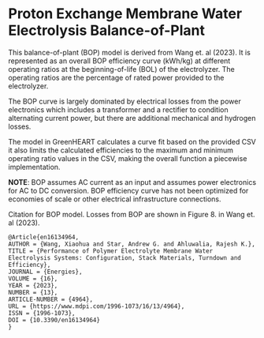 # Proton Exchange Membrane Water Electrolysis Balance-of-Plant

This balance-of-plant (BOP) model is derived from Wang et. al (2023). It is represented as an overall BOP efficiency curve (kWh/kg) at different operating ratios at the beginning-of-life (BOL) of the electrolyzer. The operating ratios are the percentage of rated power provided to the electrolyzer.

The BOP curve is largely dominated by electrical losses from the power electronics which includes a transformer and a rectifier to condition alternating current power, but there are additional mechanical and hydrogen losses.

The model in GreenHEART calculates a curve fit based on the provided CSV it also limits the calculated efficiencies to the maximum and minimum operating ratio values in the CSV, making the overall function a piecewise implementation.

**NOTE**: BOP assumes AC current as an input and assumes power electronics for AC to DC conversion. BOP efficiency curve has not been optimized for economies of scale or other electrical infrastructure connections.


Citation for BOP model. Losses from BOP are shown in Figure 8. in Wang et. al (2023).
```
@Article{en16134964,
AUTHOR = {Wang, Xiaohua and Star, Andrew G. and Ahluwalia, Rajesh K.},
TITLE = {Performance of Polymer Electrolyte Membrane Water Electrolysis Systems: Configuration, Stack Materials, Turndown and Efficiency},
JOURNAL = {Energies},
VOLUME = {16},
YEAR = {2023},
NUMBER = {13},
ARTICLE-NUMBER = {4964},
URL = {https://www.mdpi.com/1996-1073/16/13/4964},
ISSN = {1996-1073},
DOI = {10.3390/en16134964}
}
```